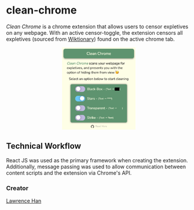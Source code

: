 # clean-chrome
*Clean Chrome* is a chrome extension that allows users to censor expletives on any webpage. With an active censor-toggle, the extension censors all expletives (sourced from [Wiktionary](https://en.wiktionary.org/wiki/Category:English_swear_words)) found on the active chrome tab.

<p align="center">
  <img src="/build/icons/sample_interface.png" alt="Sample Extension Interface" width="200"/>
</p>
                                                                                           
## **Technical Workflow**
React JS was used as the primary framework when creating the extension. Additionally, message passing was used to allow communication between content scripts and the extension via Chrome's API.

### **Creator**
[Lawrence Han](https://github.com/lawrencehhan)
